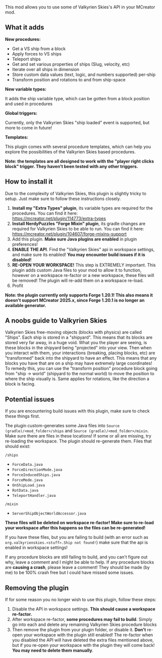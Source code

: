 This mod allows you to use some of Valkyrien Skies's API in your MCreator mod.

## What it adds

**New procedures:**

- Get a VS ship from a block
- Apply forces to VS ships
- Teleport ships
- Get and set various properties of ships (Slug, velocity, etc)
- Iterate over all ships in dimension
- Store custom data values (text, logic, and numbers supported) per-ship
- Transform position and rotations to and from ship-space

**New variable types:**

It adds the ship variable type, which can be gotten from a block position and used in procedures

**Global triggers:**

Currently, only the Valkyrien Skies "ship loaded" event is supported, but more to come in future!

**Templates:**

This plugin comes with several procedure templates, which can help you explore the possibilities of the Valkyrien Skies based procedures.

**Note: the templates are all designed to work with the "player right clicks block" trigger. They haven't been tested with any other triggers.**

## How to install it

Due to the complexity of Valkyrien Skies, this plugin is slightly tricky to setup. Just make sure to follow these instructions closely.

1. **Install my "Extra Types" plugin**, its variable types are required for the procedures. You can find it here: https://mcreator.net/plugin/114773/extra-types
2. **Install NerdyPuzzles "Forge Mixin" plugin**, its gradle changes are required for Valkyrien Skies to be able to run. You can find it here: https://mcreator.net/plugin/104607/forge-mixins-support
3. Add this plugin. **Make sure Java plugins are enabled** in plugin preferences!
4. **ENABLE THE API**. Find the "Valkyrien Skies" api in workspace settings, and make sure its enabled! **You may encounter build issues if it is disabled!**
5. **RE-OPEN YOUR WORKSPACE!** This step is EXTREMELY important. This plugin adds custom Java files to your mod to allow it to function, however on a workspace re-factor or a new workspace, these files will be removed! The plugin will re-add them on a workspace re-load.
6. Profit

**Note: the plugin currently only supports Forge 1.20.1! This also means it doesn't support MCreator 2025.x, since Forge 1.20.1 is no longer an available generator.**

## A noobs guide to Valkyrien Skies

Valkyrien Skies free-moving objects (blocks with physics) are called "Ships". Each ship is stored in a "shipyard". This means that its blocks are stored very far away, in a huge void. What you the player are seeing, is these blocks in the shipyard being "projected" into your view. Then when you interact with them, your interactions (breaking, placing blocks, etc) are "transformed" back into the shipyard to have an effect. This means that any blocks you have that are on a ship may have extremely large coordinates! To remedy this, you can use the "transform position" procedure block going from "ship -> world" (shipyard to the normal world) to move the position to where the ship visually is. Same applies for rotations, like the direction a block is facing.

## Potential issues

If you are encountering build issues with this plugin, make sure to check these things first.

The plugin custom-generates some Java files into `Source (gradle)/<mod_folder>/ships` and `Source (gradle)/<mod_folder>/mixin`. Make sure there are files in these locations! If some or all are missing, try re-loading the workspace. The plugin should re-generate them. Files that should exist:

`/ships`

- `ForceData.java`
- `ForceDirectionMode.java`
- `ForceInducedShips.java`
- `ForceMode.java`
- `OnShipLoad.java`
- `RotData.java`
- `TeleportHandler.java`

`/mixin`

- `ServerShipObjectWorldAccessor.java`

**These files will be deleted on workspace re-factor! Make sure to re-load your workspace after this happens so the files can be re-generated!**

If you have these files, but you are failing to build (with an error such as `org.valkyrienskies.<stuff>.Ship not found!`) make sure that the api is enabled in workspace settings!

If any procedure blocks are still failing to build, and you can't figure out why, leave a comment and I might be able to help. If any procedure blocks are **causing a crash**, please leave a comment! They should be made (by me) to be 100% crash free but I could have missed some issues.

## Removing the plugin

If for some reason you no longer wish to use this plugin, follow these steps:

1. Disable the API in workspace settings. **This should cause a workspace re-factor.**
2. After workspace re-factor, **some procedures may fail to build**. Simply go into each and delete any remaining Valkyrien Skies procedure blocks
3. Then remove the plugin from your plugin folder, or disable it. **Don't** re-open your workspace with the plugin still enabled! The re-factor when you disabled the API will have deleted the extra files mentioned above, but if you re-open your workspace with the plugin they will come back! **You may need to delete them manually**.